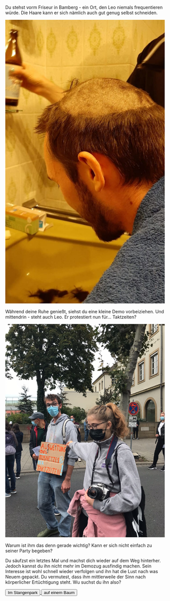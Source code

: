 Du stehst vorm Friseur in Bamberg - ein Ort, den Leo niemals frequentieren würde.
Die Haare kann er sich nämlich auch gut genug selbst schneiden.

<img src="img/tonsur.jpg">

Während deine Ruhe genießt, siehst du eine kleine Demo vorbeiziehen.
Und mittendrin - steht auch Leo. Er protestiert nun für... Taktzeiten? 

<img src="img/demo.jpg">

Warum ist ihm das denn gerade wichtig? Kann er sich nicht einfach zu seiner Party begeben?

Du säufzst ein letztes Mal und machst dich wieder auf dem Weg hinterher.
Jedoch kannst du ihn nicht mehr im Demozug ausfindig machen.
Sein Interesse ist wohl schnell wieder verfolgen und ihn hat die Lust nach was Neuem gepackt.
Du vermutest, dass ihm mittlerweile der Sinn nach körperlicher Ertüchtigung steht.
Wu suchst du ihn also?


<a href="/leonardkestel/stangenpark">
<button>Im Stangenpark</button>
</a>
<a href="/leonardkestel/baumhaus">
<button>auf einem Baum</button>
</a>